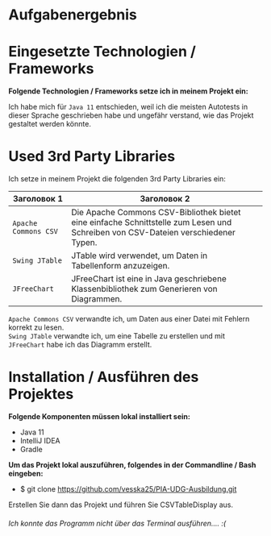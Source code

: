 # Aufgabenergebnis

# Eingesetzte Technologien / Frameworks
**Folgende Technologien / Frameworks setze ich in meinem Projekt ein:**

Ich habe mich für `Java 11` entschieden, weil ich die meisten Autotests in dieser Sprache geschrieben habe
und ungefähr verstand, wie das Projekt gestaltet werden könnte. 

# Used 3rd Party Libraries

Ich setze in meinem Projekt die folgenden 3rd Party Libraries ein:

| Заголовок 1          | Заголовок 2                                                                                                                       |
|----------------------|-----------------------------------------------------------------------------------------------------------------------------------|
| `Apache Commons CSV` | Die Apache Commons CSV-Bibliothek bietet eine einfache Schnittstelle zum Lesen und Schreiben von CSV-Dateien verschiedener Typen. |
| `Swing JTable`       | JTable wird verwendet, um Daten in Tabellenform anzuzeigen.                                                                       |
| `JFreeChart`         | JFreeChart ist eine in Java geschriebene Klassenbibliothek zum Generieren von Diagrammen.                                         |


`Apache Commons CSV` verwandte ich, um Daten aus einer Datei mit Fehlern korrekt zu lesen. \
`Swing JTable` verwandte ich, um eine Tabelle zu erstellen und mit `JFreeChart` habe ich das Diagramm erstellt.


# Installation / Ausführen des Projektes

**Folgende Komponenten müssen lokal installiert sein:**

- Java 11
- IntelliJ IDEA
- Gradle

**Um das Projekt lokal auszuführen, folgendes in der Commandline / Bash eingeben:**

- $ git clone https://github.com/vesska25/PIA-UDG-Ausbildung.git

Erstellen Sie dann das Projekt und führen Sie CSVTableDisplay aus.

###### Ich konnte das Programm nicht über das Terminal ausführen.... :(
